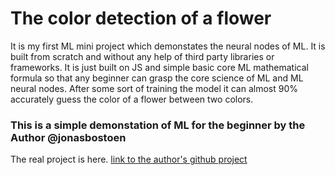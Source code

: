 # The color detection of a flower  

It is my first ML mini project which demonstates the neural nodes of ML. It is built from scratch and without any help of third party libraries or frameworks. It is just built on JS and simple basic core ML mathematical formula so that any beginner can grasp the core science of ML and ML neural nodes. After some sort of training the model it can almost 90% accurately guess the color of a flower between two colors. 

### This is a simple demonstation of ML for the beginner by the Author @jonasbostoen

The real project is here. [link to the author's github project](https://github.com/jonasbostoen/simple-neural-network)
